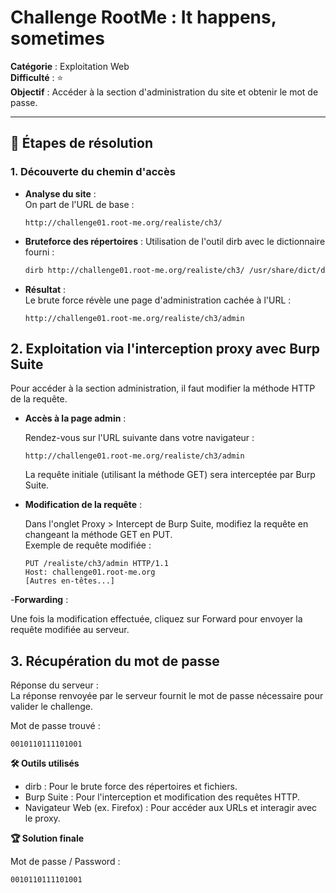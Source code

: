 # Challenge RootMe : It happens, sometimes

**Catégorie** : Exploitation Web  
**Difficulté** : ⭐  
**Objectif** : Accéder à la section d'administration du site et obtenir le mot de passe.

---

## 📝 Étapes de résolution

### 1. Découverte du chemin d'accès
- **Analyse du site** :  
  On part de l'URL de base :  
  ```plaintext
  http://challenge01.root-me.org/realiste/ch3/
  ```
- **Bruteforce des répertoires** :
  Utilisation de l'outil dirb avec le dictionnaire fourni :
  ```bash
  dirb http://challenge01.root-me.org/realiste/ch3/ /usr/share/dict/dirb-wordlists/small.txt
  ```
- **Résultat** :  
  Le brute force révèle une page d'administration cachée à l'URL :
  ```plaintext
  http://challenge01.root-me.org/realiste/ch3/admin
  ```
## 2. Exploitation via l'interception proxy avec Burp Suite  

Pour accéder à la section administration, il faut modifier la méthode HTTP de la requête.  

- **Accès à la page admin** :
  
  Rendez-vous sur l'URL suivante dans votre navigateur :
  ```plaintext
  http://challenge01.root-me.org/realiste/ch3/admin
  ```
  La requête initiale (utilisant la méthode GET) sera interceptée par Burp Suite.

- **Modification de la requête** :
  
  Dans l'onglet Proxy > Intercept de Burp Suite, modifiez la requête en changeant la méthode GET en PUT.  
  Exemple de requête modifiée :
  ```http
  PUT /realiste/ch3/admin HTTP/1.1
  Host: challenge01.root-me.org
  [Autres en-têtes...]
  ```
-**Forwarding** :  

Une fois la modification effectuée, cliquez sur Forward pour envoyer la requête modifiée au serveur.  

## 3. Récupération du mot de passe  

  Réponse du serveur :  
  La réponse renvoyée par le serveur fournit le mot de passe nécessaire pour valider le challenge.
  
  Mot de passe trouvé :
  ```plaintext
  0010110111101001
  ```
 
**🛠 Outils utilisés**  
- dirb : Pour le brute force des répertoires et fichiers.  
- Burp Suite : Pour l'interception et modification des requêtes HTTP.  
- Navigateur Web (ex. Firefox) : Pour accéder aux URLs et interagir avec le proxy.  

**🏆 Solution finale**  

Mot de passe / Password :  
```plaintext
0010110111101001
```
  
